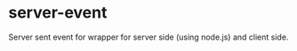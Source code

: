 server-event
============

Server sent event for wrapper for server side (using node.js) and client side.